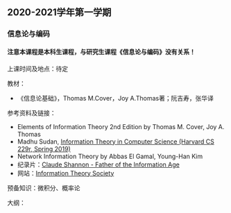 ## 2020-2021学年第一学期
### 信息论与编码
#### 注意本课程是本科生课程，与研究生课程《信息论与编码》没有关系！


上课时间及地点：待定


教材：
* 《信息论基础》，Thomas M.Cover，Joy A.Thomas著；阮吉寿，张华译

参考资料及链接：
* Elements of Information Theory 2nd Edition by Thomas M. Cover, Joy A. Thomas
* Madhu Sudan, [Information Theory in Computer Science (Harvard CS 229r, Spring 2019)](http://people.seas.harvard.edu/~madhusudan/courses/Spring2019/)
* Network Information Theory by Abbas El Gamal, Young-Han Kim
* 纪录片：[Claude Shannon - Father of the Information Age](https://v.qq.com/x/page/a0197khdkeg.html)
* 网站：[Information Theory Society](https://www.itsoc.org/)

预备知识：微积分、概率论

大纲：


